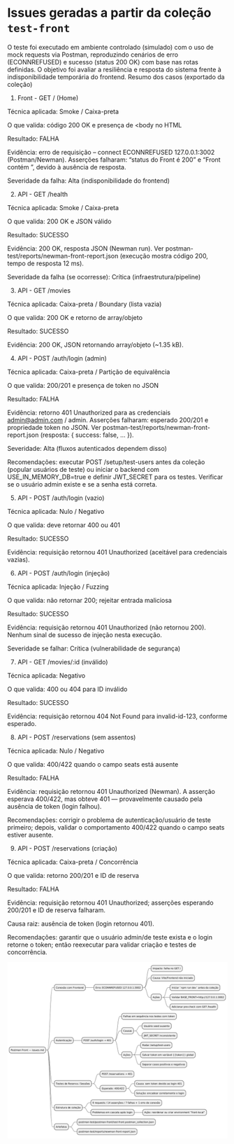 
# Issues geradas a partir da coleção `test-front`
 
 O teste foi executado em ambiente controlado (simulado) com o uso de mock requests via Postman, reproduzindo cenários de erro (ECONNREFUSED) e sucesso (status 200 OK) com base nas rotas definidas. O objetivo foi avaliar a resiliência e resposta do sistema frente à indisponibilidade temporária do frontend.
Resumo dos casos (exportado da coleção)

1) Front - GET / (Home)

Técnica aplicada: Smoke / Caixa-preta

O que valida: código 200 OK e presença de <body no HTML

Resultado: FALHA

Evidência: erro de requisição – connect ECONNREFUSED 127.0.0.1:3002 (Postman/Newman). Asserções falharam: “status do Front é 200” e “Front contém <body>”, devido à ausência de resposta.

Severidade da falha: Alta (indisponibilidade do frontend)


2) API - GET /health

Técnica aplicada: Smoke / Caixa-preta

O que valida: 200 OK e JSON válido

Resultado: SUCESSO

Evidência: 200 OK, resposta JSON (Newman run). Ver postman-test/reports/newman-front-report.json (execução mostra código 200, tempo de resposta 12 ms).

Severidade da falha (se ocorresse): Crítica (infraestrutura/pipeline)

3) API - GET /movies

Técnica aplicada: Caixa-preta / Boundary (lista vazia)

O que valida: 200 OK e retorno de array/objeto

Resultado: SUCESSO

Evidência: 200 OK, JSON retornando array/objeto (~1.35 kB).

4) API - POST /auth/login (admin)

Técnica aplicada: Caixa-preta / Partição de equivalência

O que valida: 200/201 e presença de token no JSON

Resultado: FALHA

Evidência: retorno 401 Unauthorized para as credenciais admin@admin.com / admin. Asserções falharam: esperado 200/201 e propriedade token no JSON. Ver postman-test/reports/newman-front-report.json (resposta: { success: false, ... }).

Severidade: Alta (fluxos autenticados dependem disso)

Recomendações: executar POST /setup/test-users antes da coleção (popular usuários de teste) ou iniciar o backend com USE_IN_MEMORY_DB=true e definir JWT_SECRET para os testes. Verificar se o usuário admin existe e se a senha está correta.

5) API - POST /auth/login (vazio)

Técnica aplicada: Nulo / Negativo

O que valida: deve retornar 400 ou 401

Resultado: SUCESSO

Evidência: requisição retornou 401 Unauthorized (aceitável para credenciais vazias).

6) API - POST /auth/login (injeção)

Técnica aplicada: Injeção / Fuzzing

O que valida: não retornar 200; rejeitar entrada maliciosa

Resultado: SUCESSO

Evidência: requisição retornou 401 Unauthorized (não retornou 200). Nenhum sinal de sucesso de injeção nesta execução.

Severidade se falhar: Crítica (vulnerabilidade de segurança)

7) API - GET /movies/:id (inválido)

Técnica aplicada: Negativo

O que valida: 400 ou 404 para ID inválido

Resultado: SUCESSO

Evidência: requisição retornou 404 Not Found para invalid-id-123, conforme esperado.

8) API - POST /reservations (sem assentos)

Técnica aplicada: Nulo / Negativo

O que valida: 400/422 quando o campo seats está ausente

Resultado: FALHA

Evidência: requisição retornou 401 Unauthorized (Newman). A asserção esperava 400/422, mas obteve 401 — provavelmente causado pela ausência de token (login falhou).

Recomendações: corrigir o problema de autenticação/usuário de teste primeiro; depois, validar o comportamento 400/422 quando o campo seats estiver ausente.

9) API - POST /reservations (criação)

Técnica aplicada: Caixa-preta / Concorrência

O que valida: retorno 200/201 e ID de reserva

Resultado: FALHA

Evidência: requisição retornou 401 Unauthorized; asserções esperando 200/201 e ID de reserva falharam.

Causa raiz: ausência de token (login retornou 401).

Recomendações: garantir que o usuário admin/de teste exista e o login retorne o token; então reexecutar para validar criação e testes de concorrência.

![Resultados dos testes Postman Frontend](../../assets/postfront.png)




